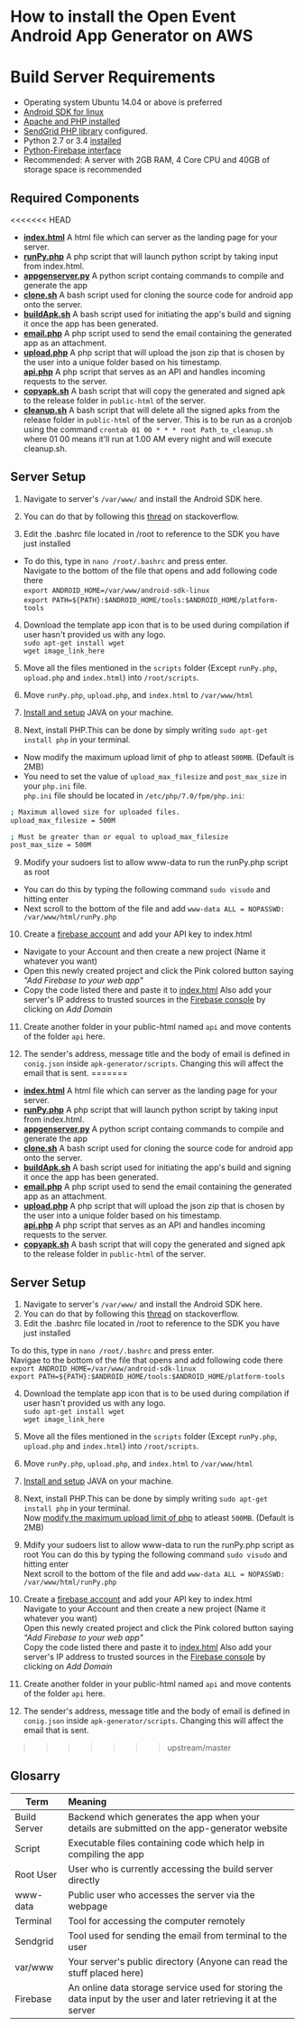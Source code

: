 # How to install the Open Event Android App Generator on AWS

# Build Server Requirements

- Operating system Ubuntu 14.04 or above is preferred
- [Android SDK for linux](http://stackoverflow.com/a/19416222/5471095)
- [Apache and PHP installed](https://www.digitalocean.com/community/tutorials/how-to-install-linux-apache-mysql-php-lamp-stack-on-ubuntu)
- [SendGrid PHP library](https://github.com/sendgrid/sendgrid-php) configured.
- Python 2.7 or 3.4 [installed](http://askubuntu.com/questions/350751/install-and-run-python-3-at-the-same-time-than-python-2)
- [Python-Firebase interface](https://pypi.python.org/pypi/python-firebase/1.2)
- Recommended: A server with 2GB RAM, 4 Core CPU and 40GB of storage space is recommended<br>

## Required Components

<<<<<<< HEAD
* **[index.html](https://github.com/fossasia/open-event-android/blob/master/apk-generator/index.html)** A html file which can server as the landing page for your server.
* **[runPy.php](https://github.com/fossasia/open-event-android/blob/master/apk-generator/scripts/runPy.php)** A php script that will launch python script by taking input from index.html.
* **[appgenserver.py](https://github.com/fossasia/open-event-android/blob/master/apk-generator/scripts/appgenserver.py)** A python script containg commands to compile and generate the app
* **[clone.sh](https://github.com/fossasia/open-event-android/blob/master/apk-generator/scripts/clone.sh)** A bash script used for cloning the source code for android app onto the server.
* **[buildApk.sh](https://github.com/fossasia/open-event-android/blob/master/apk-generator/scripts/buildApk.sh)** A bash script used for initiating the app's build and signing it once the app has been generated.
* **[email.php](https://github.com/fossasia/open-event-android/blob/master/apk-generator/api/email.sh)** A php script used to send the email containing the generated app as an attachment.
* **[upload.php](https://github.com/fossasia/open-event-android/blob/development/apk-generator/scripts/upload.php)** A php script that will upload the json zip that is chosen by the user into a unique folder based on his timestamp.<br>  **[api.php](https://github.com/fossasia/open-event-android/blob/development/apk-generator/api/api.php)** A php script that serves as an API and handles incoming requests to the server.
* **[copyapk.sh](https://github.com/fossasia/open-event-android/blob/development/apk-generator/scripts/copyApk.sh)** A bash script that will copy the generated and signed apk to the release folder in `public-html` of the server.
* **[cleanup.sh](https://github.com/fossasia/open-event-android/blob/development/apk-generator/scripts/cleanup.sh)** A bash script that will delete all the signed apks from the release folder in `public-html` of the server. This is to be run as a cronjob using the command ``` crontab 01 00 * * * root Path_to_cleanup.sh ``` where 01 00 means it'll run at 1.00 AM every night and will execute cleanup.sh.

## Server Setup

1) Navigate to server's `/var/www/` and install the Android SDK here.

2) You can do that by following this [thread](http://stackoverflow.com/questions/17963508/how-to-install-android-sdk-build-tools-on-the-command-line/) on stackoverflow.

3) Edit the .bashrc file located in /root to reference to the SDK you have just installed

* To do this, type in `nano /root/.bashrc` and press enter.<br>
  Navigate to the bottom of the file that opens and add following code there<br>
  `export ANDROID_HOME=/var/www/android-sdk-linux`<br>
  `export PATH=${PATH}:$ANDROID_HOME/tools:$ANDROID_HOME/platform-tools`

4) Download the template app icon that is to be used during compilation if user hasn't provided us with any logo.<br>
  `sudo apt-get install wget`<br>
  `wget image_link_here`

5) Move all the files mentioned in the `scripts` folder (Except `runPy.php`, `upload.php` and `index.html`) into `/root/scripts`.

6) Move `runPy.php`, `upload.php`, and `index.html` to `/var/www/html`

7) [Install and setup](https://www.digitalocean.com/community/tutorials/how-to-install-java-with-apt-get-on-ubuntu-16-04) JAVA on your machine.

8) Next, install PHP.This can be done by simply writing `sudo apt-get install php` in your terminal.

* Now modify the maximum upload limit of php to atleast `500MB`. (Default is 2MB)
* You need to set the value of ```upload_max_filesize``` and ```post_max_size``` in your ```php.ini``` file. <br> ```php.ini``` file should be located in ```/etc/php/7.0/fpm/php.ini```:

```sh
; Maximum allowed size for uploaded files.
upload_max_filesize = 500M

; Must be greater than or equal to upload_max_filesize
post_max_size = 500M
```

9) Modify your sudoers list to allow www-data to run the runPy.php script as root

* You can do this by typing the following command `sudo visudo` and hitting enter<br>
* Next scroll to the bottom of the file and add `www-data ALL = NOPASSWD: /var/www/html/runPy.php`

10) Create a [firebase account](firebase.google.com) and add your API key to index.html<br>

* Navigate to your Account and then create a new project (Name it whatever you want)<br>
* Open this newly created project and click the Pink colored button saying _"Add Firebase to your web app"_<br>
* Copy the code listed there and paste it to [index.html](https://github.com/fossasia/open-event-android/blob/master/apk-generator/index.html#L76) Also add your server's IP address to trusted sources in the [Firebase console](https://console.firebase.google.com/project/app-generator/authentication/providers) by clicking on _Add Domain_

11) Create another folder in your public-html named `api` and move contents of the folder `api` here.

12) The sender's address, message title and the body of email is defined in `conig.json` inside `apk-generator/scripts`. Changing this will affect the email that is sent.
=======
- **[index.html](https://github.com/fossasia/open-event-android/blob/master/apk-generator/index.html)** A html file which can server as the landing page for your server.
- **[runPy.php](https://github.com/fossasia/open-event-android/blob/master/apk-generator/scripts/runPy.php)** A php script that will launch python script by taking input from index.html.
- **[appgenserver.py](https://github.com/fossasia/open-event-android/blob/master/apk-generator/scripts/appgenserver.py)** A python script containg commands to compile and generate the app
- **[clone.sh](https://github.com/fossasia/open-event-android/blob/master/apk-generator/scripts/clone.sh)** A bash script used for cloning the source code for android app onto the server.
- **[buildApk.sh](https://github.com/fossasia/open-event-android/blob/master/apk-generator/scripts/buildApk.sh)** A bash script used for initiating the app's build and signing it once the app has been generated.
- **[email.php](https://github.com/fossasia/open-event-android/blob/master/apk-generator/api/email.sh)** A php script used to send the email containing the generated app as an attachment.
- **[upload.php](https://github.com/fossasia/open-event-android/blob/development/apk-generator/scripts/upload.php)** A php script that will upload the json zip that is chosen by the user into a unique folder based on his timestamp.<br>
  **[api.php](https://github.com/fossasia/open-event-android/blob/development/apk-generator/api/api.php)** A php script that serves as an API and handles incoming requests to the server.
- **[copyapk.sh](https://github.com/fossasia/open-event-android/blob/development/apk-generator/scripts/copyApk.sh)** A bash script that will copy the generated and signed apk to the release folder in `public-html` of the server.

## Server Setup

1. Navigate to server's `/var/www/` and install the Android SDK here.
2. You can do that by following this [thread](http://stackoverflow.com/questions/17963508/how-to-install-android-sdk-build-tools-on-the-command-line/) on stackoverflow.
3. Edit the .bashrc file located in /root to reference to the SDK you have just installed

  To do this, type in `nano /root/.bashrc` and press enter.<br>
  Navigae to the bottom of the file that opens and add following code there<br>
  `export ANDROID_HOME=/var/www/android-sdk-linux`<br>
  `export PATH=${PATH}:$ANDROID_HOME/tools:$ANDROID_HOME/platform-tools`

4. Download the template app icon that is to be used during compilation if user hasn't provided us with any logo.<br>
  `sudo apt-get install wget`<br>
  `wget image_link_here`

5. Move all the files mentioned in the `scripts` folder (Except `runPy.php`, `upload.php` and `index.html`) into `/root/scripts`.
6. Move `runPy.php`, `upload.php`, and `index.html` to `/var/www/html`
7. [Install and setup](https://www.digitalocean.com/community/tutorials/how-to-install-java-with-apt-get-on-ubuntu-16-04) JAVA on your machine.
8. Next, install PHP.This can be done by simply writing `sudo apt-get install php` in your terminal.<br>
  Now [modify the maximum upload limit of php](http://stackoverflow.com/questions/2184513/php-change-the-maximum-upload-file-size) to atleast `500MB`. (Default is 2MB)
9. Mdify your sudoers list to allow www-data to run the runPy.php script as root You can do this by typing the following command `sudo visudo` and hitting enter<br>
  Next scroll to the bottom of the file and add `www-data ALL = NOPASSWD: /var/www/html/runPy.php`
10. Create a [firebase account](firebase.google.com) and add your API key to index.html<br>
  Navigate to your Account and then create a new project (Name it whatever you want)<br>
  Open this newly created project and click the Pink colored button saying _"Add Firebase to your web app"_<br>
  Copy the code listed there and paste it to [index.html](https://github.com/fossasia/open-event-android/blob/master/apk-generator/index.html#L76) Also add your server's IP address to trusted sources in the [Firebase console](https://console.firebase.google.com/project/app-generator/authentication/providers) by clicking on _Add Domain_
11. Create another folder in your public-html named `api` and move contents of the folder `api` here.
12. The sender's address, message title and the body of email is defined in `conig.json` inside `apk-generator/scripts`. Changing this will affect the email that is sent.
>>>>>>> upstream/master

## Glosarry

Term         | Meaning
------------ | :---------------------------------------------------------------------------------------------------------------
Build Server | Backend which generates the app when your details are submitted on the app-generator website
Script       | Executable files containing code which help in compiling the app
Root User    | User who is currently accessing the build server directly
www-data     | Public user who accesses the server via the webpage
Terminal     | Tool for accessing the computer remotely
Sendgrid     | Tool used for sending the email from terminal to the user
var/www      | Your server's public directory (Anyone can read the stuff placed here)
Firebase     | An online data storage service used for storing the data input by the user and later retrieving it at the server
